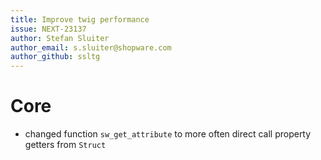 ```yaml
---
title: Improve twig performance
issue: NEXT-23137
author: Stefan Sluiter
author_email: s.sluiter@shopware.com
author_github: ssltg
---
```

# Core
* changed function `sw_get_attribute` to more often direct call property getters from `Struct`
